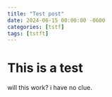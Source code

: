 ```yaml
---
title: "Test post"
date: 2024-06-15 00:00:00 -0600
categories: [tstf]
tags: [tstft]
---
```


# This is a test
will this work? i have no clue.